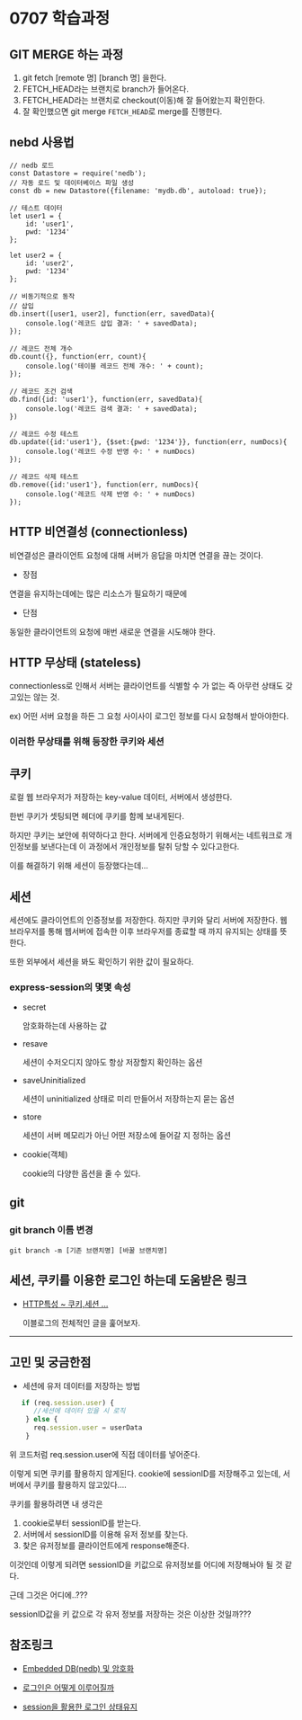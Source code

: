 # 0707 학습과정

## GIT MERGE 하는 과정

1. git fetch [remote 명] [branch 명] 을한다.
2. FETCH_HEAD라는 브랜치로 branch가 들어온다.
3. FETCH_HEAD라는 브랜치로 checkout(이동)해 잘 들어왔는지 확인한다.
4. 잘 확인했으면 git merge `FETCH_HEAD`로 merge를 진행한다. 

## nebd 사용법

```
// nedb 로드
const Datastore = require('nedb');
// 자동 로드 및 데이터베이스 파일 생성
const db = new Datastore({filename: 'mydb.db', autoload: true});

// 테스트 데이터
let user1 = {
    id: 'user1',
    pwd: '1234'
};

let user2 = {
    id: 'user2',
    pwd: '1234'
};

// 비동기적으로 동작
// 삽입
db.insert([user1, user2], function(err, savedData){
    console.log('레코드 삽입 결과: ' + savedData);
});

// 레코드 전체 개수
db.count({}, function(err, count){
    console.log('테이블 레코드 전체 개수: ' + count);
});

// 레코드 조건 검색
db.find({id: 'user1'}, function(err, savedData){
    console.log('레코드 검색 결과: ' + savedData);
})

// 레코드 수정 테스트
db.update({id:'user1'}, {$set:{pwd: '1234'}}, function(err, numDocs){
    console.log('레코드 수정 반영 수: ' + numDocs)
});

// 레코드 삭제 테스트
db.remove({id:'user1'}, function(err, numDocs){
    console.log('레코드 삭제 반영 수: ' + numDocs)
});
```



## HTTP 비연결성 (connectionless)

비연결성은 클라이언트 요청에 대해 서버가 응답을 마치면 연결을 끊는 것이다.

- 장점

연결을 유지하는데에는 많은 리소스가 필요하기 때문에

- 단점

동일한 클라이언트의 요청에 매번 새로운 연결을 시도해야 한다. 

## HTTP 무상태 (stateless)

connectionless로 인해서 서버는 클라이언트를 식별할 수 가 없는 즉 아무런 상태도 갖고있는 않는 것.

ex) 어떤 서버 요청을 하든 그 요청 사이사이 로그인 정보를 다시 요청해서 받아야한다. 

### 이러한 무상태를 위해 등장한 쿠키와 세션

## 쿠키

로컬 웹 브라우저가 저장하는 key-value 데이터, 서버에서 생성한다.

한번 쿠키가 셋팅되면 헤더에 쿠키를 함께 보내게된다.

하지만 쿠키는 보안에 취약하다고 한다. 서버에게 인증요청하기 위해서는 네트워크로 개인정보를 보낸다는데 이 과정에서 개인정보를 탈취 당할 수 있다고한다. 

이를 해결하기 위해 세션이 등장했다는데...

## 세션

세션에도 클라이언트의 인증정보를 저장한다. 하지만 쿠키와 달리 서버에 저장한다. 웹 브라우저를 통해 웹서버에 접속한 이후 브라우저를 종료할 때 까지 유지되는 상태를 뜻한다.

 또한 외부에서 세션을 봐도 확인하기 위한 값이 필요하다.

### express-session의 몇몇 속성

- secret

  암호화하는데 사용하는 값

- resave

  세션이 수저오디지 않아도 항상 저장할지 확인하는 옵션

- saveUninitialized

  세션이 uninitialized 상태로 미리 만들어서 저장하는지 묻는 옵션

- store

  세션이 서버 메모리가 아닌 어떤 저장소에 들어갈 지 정하는 옵션

- cookie(객체)

  cookie의 다양한 옵션을 줄 수 있다. 

## git

### git branch 이름 변경

```
git branch -m [기존 브랜치명] [바꿀 브랜치명]
```



## 세션, 쿠키를 이용한 로그인 하는데 도움받은 링크

- [HTTP특성 ~ 쿠키,세션 ... ](https://victorydntmd.tistory.com/286)

  이블로그의 전체적인 글을 훑어보자.

---

## 고민 및 궁금한점

- 세션에 유저 데이터를 저장하는 방법

```javascript
   if (req.session.user) {
      //세션에 데이터 있을 시 로직
    } else {
      req.session.user = userData
    }
```

위 코드처럼 req.session.user에 직접 데이터를 넣어준다.

이렇게 되면 쿠키를 활용하지 않게된다. cookie에 sessionID를 저장해주고 있는데, 서버에서 쿠키를 활용하지 않고있다.... 

쿠키를 활용하려면 내 생각은 

1. cookie로부터 sessionID를 받는다. 
2. 서버에서 sessionID를 이용해 유저 정보를 찾는다.
3. 찾은 유저정보를 클라이언트에게 response해준다.

이것인데 이렇게 되려면 sessionID을 키값으로 유저정보를 어디에 저장해놔야 될 것 같다. 

근데 그것은 어디에..???



sessionID값을 키 값으로 각 유저 정보를 저장하는 것은 이상한 것일까???









## 참조링크

- [Embedded DB(nedb) 및 암호화](https://velog.io/@jangky000/Embedded-DB-%EC%97%B0%EA%B2%B0-%EB%B0%8F-%EC%95%94%ED%98%B8%ED%99%94)

- [로그인은 어떻게 이루어질까](https://velog.io/@junhok82/%EB%A1%9C%EA%B7%B8%EC%9D%B8%EC%9D%80-%EC%96%B4%EB%96%BB%EA%B2%8C-%EC%9D%B4%EB%A3%A8%EC%96%B4%EC%A7%88%EA%B9%8CCookie-Session)
- [session을 활용한 로그인 상태유지](https://medium.com/@ddinggu/session%EC%9D%84-%ED%99%9C%EC%9A%A9%ED%95%9C-%EB%A1%9C%EA%B7%B8%EC%9D%B8-%EC%83%81%ED%83%9C%EC%9C%A0%EC%A7%80-df31db7f1089)
